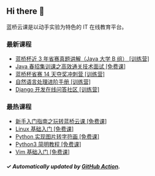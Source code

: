 ## Hi there 👋

蓝桥云课是以动手实验为特色的 IT 在线教育平台。

### 最新课程

<!-- LATEST:START -->
- [蓝桥杯近 3 年省赛真题讲解（Java 大学 B 组） [训练营]](https://www.lanqiao.cn/courses/5032/)
- [Java 春招集训课之高效通关技术面试 [免费课]](https://www.lanqiao.cn/courses/8042/)
- [蓝桥杯省赛 14 天夺奖冲刺营 [训练营]](https://www.lanqiao.cn/courses/3993/)
- [自然语言处理进阶手册 [训练营]](https://www.lanqiao.cn/courses/3382/)
- [Django 开发在线问答社区 [训练营]](https://www.lanqiao.cn/courses/4069/)
<!-- LATEST:END -->

### 最热课程

<!-- HOTEST:START -->
- [新手入门指南之玩转蓝桥云课 [免费课]](https://www.lanqiao.cn/courses/63/)
- [Linux 基础入门 [免费课]](https://www.lanqiao.cn/courses/1/)
- [Python 实现图片转字符画 [免费课]](https://www.lanqiao.cn/courses/370/)
- [Python3 简明教程 [免费课]](https://www.lanqiao.cn/courses/596/)
- [Vim 基础入门 [免费课]](https://www.lanqiao.cn/courses/2/)
<!-- HOTEST:END -->

##### ✓ Automatically updated by [GitHub Action](https://github.com/lanqiao-courses/.github/actions/workflows/update.yml).
